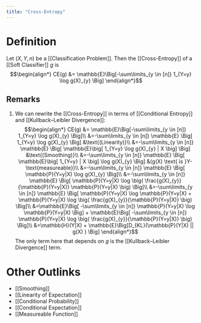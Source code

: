 ```yaml
---
title: "Cross-Entropy"
---
```


# Definition
Let $(X, Y, n)$ be a [[Classification Problem]]. Then the [[Cross-Entropy]] of a [[Soft Classifier]] $g$ is
$$\begin{align*}
CE(g) &= \mathbb{E}\Big[-\sum\limits_{y \in [n]} 1_{Y=y} \log g(X)_{y} \Big]
\end{align*}$$

## Remarks
1. We can rewrite the [[Cross-Entropy]] in terms of [[Conditional Entropy]] and [[Kullback–Leibler Divergence]]: $$\begin{align*}
CE(g) &= \mathbb{E}\Big[-\sum\limits_{y \in [n]} 1_{Y=y} \log g(X)_{y} \Big]\\
&=-\sum\limits_{y \in [n]} \mathbb{E} \Big[ 1_{Y=y} \log g(X)_{y} \Big] &\text{(Linearity)}\\
&=-\sum\limits_{y \in [n]} \mathbb{E} \Big[ \mathbb{E}\big[ 1_{Y=y} \log g(X)_{y} | X \big] \Big] &\text{(Smoothing)}\\
&=-\sum\limits_{y \in [n]} \mathbb{E} \Big[ \mathbb{E}\big[ 1_{Y=y} | X \big] \log g(X)_{y} \Big] &(g(X) \text{ is }Y-\text{measureable})\\
&=-\sum\limits_{y \in [n]} \mathbb{E} \Big[ \mathbb{P}(Y=y|X) \log g(X)_{y} \Big]\\
&=-\sum\limits_{y \in [n]} \mathbb{E} \Big[ \mathbb{P}(Y=y|X) \log \big( \frac{g(X)_{y}}{\mathbb{P}(Y=y|X)} \mathbb{P}(Y=y|X) \big) \Big]\\
&=-\sum\limits_{y \in [n]} \mathbb{E} \Big[ \mathbb{P}(Y=y|X) \log \mathbb{P}(Y=y|X) + \mathbb{P}(Y=y|X) \log \big( \frac{g(X)_{y}}{\mathbb{P}(Y=y|X)} \big) \Big]\\
&=\mathbb{E}\Big[ -\sum\limits_{y \in [n]} \mathbb{P}(Y=y|X) \log \mathbb{P}(Y=y|X) \Big] + \mathbb{E}\Big[ -\sum\limits_{y \in [n]} \mathbb{P}(Y=y|X) \log \big( \frac{g(X)_{y}}{\mathbb{P}(Y=y|X)} \big) \Big]\\
&=\mathbb{H}(Y|X) + \mathbb{E}\Big[D_{KL}(\mathbb{P}(Y|X) || g(X) ) \Big]
\end{align*}$$
	The only term here that depends on $g$ is the [[Kullback–Leibler Divergence]] term.

# Other Outlinks
- [[Smoothing]]
- [[Linearity of Expectation]]
- [[Conditional Probability]]
- [[Conditional Expectation]]
- [[Measureable Function]]